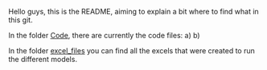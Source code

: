 Hello guys, this is the README, aiming to explain a bit where to find what in this git.

In the folder [Code](Code), there are currently the code files:
a) 
b)

In the folder [excel_files](excel_files) you can find all the excels that were created to run the different models.
